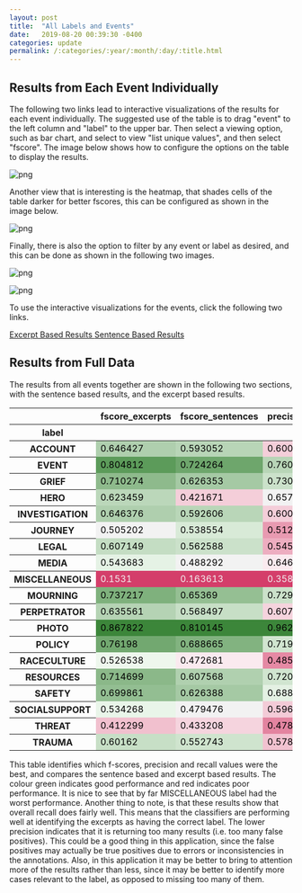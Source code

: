 ```yaml
---
layout: post
title:  "All Labels and Events"
date:   2019-08-20 00:39:30 -0400
categories: update
permalink: /:categories/:year/:month/:day/:title.html
---
```


## Results from Each Event Individually

The following two links lead to interactive visualizations of the results for each event individually. The suggested use of the table is to drag "event" to the left column and "label" to the upper bar. Then select a viewing option, such as bar chart, and select to view "list unique values", and then select "fscore". The image below shows how to configure the options on the table to display the results.

![png](/AnalyzeAccountability/assets/barchartfscores.png)

Another view that is interesting is the heatmap, that shades cells of the table darker for better fscores, this can be configured as shown in the image below.

![png](/AnalyzeAccountability/assets/colheatmap.png)

Finally, there is also the option to filter by any event or label as desired, and this can be done as shown in the following two images.

![png](/AnalyzeAccountability/assets/selectevent.png)

![png](/AnalyzeAccountability/assets/selectlabels.png)

To use the interactive visualizations for the events, click the following two links.

<a class="post-link" href="/AnalyzeAccountability/results/2019/08/20/all-label-results-excerpts.html">
	Excerpt Based Results
</a>

<a class="post-link" href="/AnalyzeAccountability/results/2019/08/20/all-label-results-sentences.html">
	Sentence Based Results
</a>

## Results from Full Data

The results from all events together are shown in the following two sections, with the sentence based results, and the excerpt based results.

<div class="output_html rendered_html output_subarea output_execute_result">
<style  type="text/css" >
    #T_691d6106_c4a0_11e9_95d5_d4619d2e8c70row0_col0 {
            background-color:  #afcfae;
            color:  #000000;
        }    #T_691d6106_c4a0_11e9_95d5_d4619d2e8c70row0_col1 {
            background-color:  #b8d5b7;
            color:  #000000;
        }    #T_691d6106_c4a0_11e9_95d5_d4619d2e8c70row0_col2 {
            background-color:  #f4ced9;
            color:  #000000;
        }    #T_691d6106_c4a0_11e9_95d5_d4619d2e8c70row0_col3 {
            background-color:  #f0baca;
            color:  #000000;
        }    #T_691d6106_c4a0_11e9_95d5_d4619d2e8c70row0_col4 {
            background-color:  #88b786;
            color:  #000000;
        }    #T_691d6106_c4a0_11e9_95d5_d4619d2e8c70row0_col5 {
            background-color:  #72a870;
            color:  #000000;
        }    #T_691d6106_c4a0_11e9_95d5_d4619d2e8c70row1_col0 {
            background-color:  #5c9b5a;
            color:  #000000;
        }    #T_691d6106_c4a0_11e9_95d5_d4619d2e8c70row1_col1 {
            background-color:  #6ea66c;
            color:  #000000;
        }    #T_691d6106_c4a0_11e9_95d5_d4619d2e8c70row1_col2 {
            background-color:  #b8d5b7;
            color:  #000000;
        }    #T_691d6106_c4a0_11e9_95d5_d4619d2e8c70row1_col3 {
            background-color:  #d1e5d0;
            color:  #000000;
        }    #T_691d6106_c4a0_11e9_95d5_d4619d2e8c70row1_col4 {
            background-color:  #3c863a;
            color:  #000000;
        }    #T_691d6106_c4a0_11e9_95d5_d4619d2e8c70row1_col5 {
            background-color:  #3c863a;
            color:  #000000;
        }    #T_691d6106_c4a0_11e9_95d5_d4619d2e8c70row2_col0 {
            background-color:  #8eba8c;
            color:  #000000;
        }    #T_691d6106_c4a0_11e9_95d5_d4619d2e8c70row2_col1 {
            background-color:  #a5c9a4;
            color:  #000000;
        }    #T_691d6106_c4a0_11e9_95d5_d4619d2e8c70row2_col2 {
            background-color:  #cbe1ca;
            color:  #000000;
        }    #T_691d6106_c4a0_11e9_95d5_d4619d2e8c70row2_col3 {
            background-color:  #fae9ee;
            color:  #000000;
        }    #T_691d6106_c4a0_11e9_95d5_d4619d2e8c70row2_col4 {
            background-color:  #8cb98b;
            color:  #000000;
        }    #T_691d6106_c4a0_11e9_95d5_d4619d2e8c70row2_col5 {
            background-color:  #80b27f;
            color:  #000000;
        }    #T_691d6106_c4a0_11e9_95d5_d4619d2e8c70row3_col0 {
            background-color:  #bbd7ba;
            color:  #000000;
        }    #T_691d6106_c4a0_11e9_95d5_d4619d2e8c70row3_col1 {
            background-color:  #f4ced9;
            color:  #000000;
        }    #T_691d6106_c4a0_11e9_95d5_d4619d2e8c70row3_col2 {
            background-color:  #f2f2f2;
            color:  #000000;
        }    #T_691d6106_c4a0_11e9_95d5_d4619d2e8c70row3_col3 {
            background-color:  #e794ad;
            color:  #000000;
        }    #T_691d6106_c4a0_11e9_95d5_d4619d2e8c70row3_col4 {
            background-color:  #b8d5b7;
            color:  #000000;
        }    #T_691d6106_c4a0_11e9_95d5_d4619d2e8c70row3_col5 {
            background-color:  #f5d3dd;
            color:  #000000;
        }    #T_691d6106_c4a0_11e9_95d5_d4619d2e8c70row4_col0 {
            background-color:  #afcfae;
            color:  #000000;
        }    #T_691d6106_c4a0_11e9_95d5_d4619d2e8c70row4_col1 {
            background-color:  #b9d6b8;
            color:  #000000;
        }    #T_691d6106_c4a0_11e9_95d5_d4619d2e8c70row4_col2 {
            background-color:  #f4ced9;
            color:  #000000;
        }    #T_691d6106_c4a0_11e9_95d5_d4619d2e8c70row4_col3 {
            background-color:  #f4ccd8;
            color:  #000000;
        }    #T_691d6106_c4a0_11e9_95d5_d4619d2e8c70row4_col4 {
            background-color:  #88b786;
            color:  #000000;
        }    #T_691d6106_c4a0_11e9_95d5_d4619d2e8c70row4_col5 {
            background-color:  #8bb889;
            color:  #000000;
        }    #T_691d6106_c4a0_11e9_95d5_d4619d2e8c70row5_col0 {
            background-color:  #f2f2f2;
            color:  #000000;
        }    #T_691d6106_c4a0_11e9_95d5_d4619d2e8c70row5_col1 {
            background-color:  #d8ead7;
            color:  #000000;
        }    #T_691d6106_c4a0_11e9_95d5_d4619d2e8c70row5_col2 {
            background-color:  #e89ab1;
            color:  #000000;
        }    #T_691d6106_c4a0_11e9_95d5_d4619d2e8c70row5_col3 {
            background-color:  #f4d0db;
            color:  #000000;
        }    #T_691d6106_c4a0_11e9_95d5_d4619d2e8c70row5_col4 {
            background-color:  #ebf6ea;
            color:  #000000;
        }    #T_691d6106_c4a0_11e9_95d5_d4619d2e8c70row5_col5 {
            background-color:  #cbe1ca;
            color:  #000000;
        }    #T_691d6106_c4a0_11e9_95d5_d4619d2e8c70row6_col0 {
            background-color:  #c4ddc3;
            color:  #000000;
        }    #T_691d6106_c4a0_11e9_95d5_d4619d2e8c70row6_col1 {
            background-color:  #cbe1ca;
            color:  #000000;
        }    #T_691d6106_c4a0_11e9_95d5_d4619d2e8c70row6_col2 {
            background-color:  #edadc0;
            color:  #000000;
        }    #T_691d6106_c4a0_11e9_95d5_d4619d2e8c70row6_col3 {
            background-color:  #efb9c9;
            color:  #000000;
        }    #T_691d6106_c4a0_11e9_95d5_d4619d2e8c70row6_col4 {
            background-color:  #8fbb8d;
            color:  #000000;
        }    #T_691d6106_c4a0_11e9_95d5_d4619d2e8c70row6_col5 {
            background-color:  #99c298;
            color:  #000000;
        }    #T_691d6106_c4a0_11e9_95d5_d4619d2e8c70row7_col0 {
            background-color:  #e5f2e5;
            color:  #000000;
        }    #T_691d6106_c4a0_11e9_95d5_d4619d2e8c70row7_col1 {
            background-color:  #f2f2f2;
            color:  #000000;
        }    #T_691d6106_c4a0_11e9_95d5_d4619d2e8c70row7_col2 {
            background-color:  #faeaef;
            color:  #000000;
        }    #T_691d6106_c4a0_11e9_95d5_d4619d2e8c70row7_col3 {
            background-color:  #f2f2f2;
            color:  #000000;
        }    #T_691d6106_c4a0_11e9_95d5_d4619d2e8c70row7_col4 {
            background-color:  #f2f2f2;
            color:  #000000;
        }    #T_691d6106_c4a0_11e9_95d5_d4619d2e8c70row7_col5 {
            background-color:  #f7dde4;
            color:  #000000;
        }    #T_691d6106_c4a0_11e9_95d5_d4619d2e8c70row8_col0 {
            background-color:  #d43e6a;
            color:  #f1f1f1;
        }    #T_691d6106_c4a0_11e9_95d5_d4619d2e8c70row8_col1 {
            background-color:  #d43e6a;
            color:  #f1f1f1;
        }    #T_691d6106_c4a0_11e9_95d5_d4619d2e8c70row8_col2 {
            background-color:  #d43e6a;
            color:  #f1f1f1;
        }    #T_691d6106_c4a0_11e9_95d5_d4619d2e8c70row8_col3 {
            background-color:  #d43e6a;
            color:  #f1f1f1;
        }    #T_691d6106_c4a0_11e9_95d5_d4619d2e8c70row8_col4 {
            background-color:  #d43e6a;
            color:  #f1f1f1;
        }    #T_691d6106_c4a0_11e9_95d5_d4619d2e8c70row8_col5 {
            background-color:  #d43e6a;
            color:  #f1f1f1;
        }    #T_691d6106_c4a0_11e9_95d5_d4619d2e8c70row9_col0 {
            background-color:  #7fb17d;
            color:  #000000;
        }    #T_691d6106_c4a0_11e9_95d5_d4619d2e8c70row9_col1 {
            background-color:  #95bf93;
            color:  #000000;
        }    #T_691d6106_c4a0_11e9_95d5_d4619d2e8c70row9_col2 {
            background-color:  #cbe1ca;
            color:  #000000;
        }    #T_691d6106_c4a0_11e9_95d5_d4619d2e8c70row9_col3 {
            background-color:  #f2f2f2;
            color:  #000000;
        }    #T_691d6106_c4a0_11e9_95d5_d4619d2e8c70row9_col4 {
            background-color:  #72a870;
            color:  #000000;
        }    #T_691d6106_c4a0_11e9_95d5_d4619d2e8c70row9_col5 {
            background-color:  #6fa76d;
            color:  #000000;
        }    #T_691d6106_c4a0_11e9_95d5_d4619d2e8c70row10_col0 {
            background-color:  #b5d3b4;
            color:  #000000;
        }    #T_691d6106_c4a0_11e9_95d5_d4619d2e8c70row10_col1 {
            background-color:  #c7dfc6;
            color:  #000000;
        }    #T_691d6106_c4a0_11e9_95d5_d4619d2e8c70row10_col2 {
            background-color:  #f5d3dd;
            color:  #000000;
        }    #T_691d6106_c4a0_11e9_95d5_d4619d2e8c70row10_col3 {
            background-color:  #f0bccb;
            color:  #000000;
        }    #T_691d6106_c4a0_11e9_95d5_d4619d2e8c70row10_col4 {
            background-color:  #99c298;
            color:  #000000;
        }    #T_691d6106_c4a0_11e9_95d5_d4619d2e8c70row10_col5 {
            background-color:  #95bf93;
            color:  #000000;
        }    #T_691d6106_c4a0_11e9_95d5_d4619d2e8c70row11_col0 {
            background-color:  #3c863a;
            color:  #000000;
        }    #T_691d6106_c4a0_11e9_95d5_d4619d2e8c70row11_col1 {
            background-color:  #3c863a;
            color:  #000000;
        }    #T_691d6106_c4a0_11e9_95d5_d4619d2e8c70row11_col2 {
            background-color:  #3c863a;
            color:  #000000;
        }    #T_691d6106_c4a0_11e9_95d5_d4619d2e8c70row11_col3 {
            background-color:  #3c863a;
            color:  #000000;
        }    #T_691d6106_c4a0_11e9_95d5_d4619d2e8c70row11_col4 {
            background-color:  #5b9a59;
            color:  #000000;
        }    #T_691d6106_c4a0_11e9_95d5_d4619d2e8c70row11_col5 {
            background-color:  #599956;
            color:  #000000;
        }    #T_691d6106_c4a0_11e9_95d5_d4619d2e8c70row12_col0 {
            background-color:  #72a870;
            color:  #000000;
        }    #T_691d6106_c4a0_11e9_95d5_d4619d2e8c70row12_col1 {
            background-color:  #82b380;
            color:  #000000;
        }    #T_691d6106_c4a0_11e9_95d5_d4619d2e8c70row12_col2 {
            background-color:  #d1e5d0;
            color:  #000000;
        }    #T_691d6106_c4a0_11e9_95d5_d4619d2e8c70row12_col3 {
            background-color:  #ecf6ec;
            color:  #000000;
        }    #T_691d6106_c4a0_11e9_95d5_d4619d2e8c70row12_col4 {
            background-color:  #52944f;
            color:  #000000;
        }    #T_691d6106_c4a0_11e9_95d5_d4619d2e8c70row12_col5 {
            background-color:  #468d43;
            color:  #000000;
        }    #T_691d6106_c4a0_11e9_95d5_d4619d2e8c70row13_col0 {
            background-color:  #eef7ed;
            color:  #000000;
        }    #T_691d6106_c4a0_11e9_95d5_d4619d2e8c70row13_col1 {
            background-color:  #faeaef;
            color:  #000000;
        }    #T_691d6106_c4a0_11e9_95d5_d4619d2e8c70row13_col2 {
            background-color:  #e589a4;
            color:  #000000;
        }    #T_691d6106_c4a0_11e9_95d5_d4619d2e8c70row13_col3 {
            background-color:  #e17897;
            color:  #000000;
        }    #T_691d6106_c4a0_11e9_95d5_d4619d2e8c70row13_col4 {
            background-color:  #c5dec4;
            color:  #000000;
        }    #T_691d6106_c4a0_11e9_95d5_d4619d2e8c70row13_col5 {
            background-color:  #bcd8bb;
            color:  #000000;
        }    #T_691d6106_c4a0_11e9_95d5_d4619d2e8c70row14_col0 {
            background-color:  #8bb889;
            color:  #000000;
        }    #T_691d6106_c4a0_11e9_95d5_d4619d2e8c70row14_col1 {
            background-color:  #b0d0af;
            color:  #000000;
        }    #T_691d6106_c4a0_11e9_95d5_d4619d2e8c70row14_col2 {
            background-color:  #d1e5d0;
            color:  #000000;
        }    #T_691d6106_c4a0_11e9_95d5_d4619d2e8c70row14_col3 {
            background-color:  #d4e7d3;
            color:  #000000;
        }    #T_691d6106_c4a0_11e9_95d5_d4619d2e8c70row14_col4 {
            background-color:  #83b481;
            color:  #000000;
        }    #T_691d6106_c4a0_11e9_95d5_d4619d2e8c70row14_col5 {
            background-color:  #b9d6b8;
            color:  #000000;
        }    #T_691d6106_c4a0_11e9_95d5_d4619d2e8c70row15_col0 {
            background-color:  #93be92;
            color:  #000000;
        }    #T_691d6106_c4a0_11e9_95d5_d4619d2e8c70row15_col1 {
            background-color:  #a5c9a4;
            color:  #000000;
        }    #T_691d6106_c4a0_11e9_95d5_d4619d2e8c70row15_col2 {
            background-color:  #e4f1e3;
            color:  #000000;
        }    #T_691d6106_c4a0_11e9_95d5_d4619d2e8c70row15_col3 {
            background-color:  #faeaef;
            color:  #000000;
        }    #T_691d6106_c4a0_11e9_95d5_d4619d2e8c70row15_col4 {
            background-color:  #82b380;
            color:  #000000;
        }    #T_691d6106_c4a0_11e9_95d5_d4619d2e8c70row15_col5 {
            background-color:  #83b481;
            color:  #000000;
        }    #T_691d6106_c4a0_11e9_95d5_d4619d2e8c70row16_col0 {
            background-color:  #e9f5e9;
            color:  #000000;
        }    #T_691d6106_c4a0_11e9_95d5_d4619d2e8c70row16_col1 {
            background-color:  #f2f2f2;
            color:  #000000;
        }    #T_691d6106_c4a0_11e9_95d5_d4619d2e8c70row16_col2 {
            background-color:  #f3cbd7;
            color:  #000000;
        }    #T_691d6106_c4a0_11e9_95d5_d4619d2e8c70row16_col3 {
            background-color:  #edadc0;
            color:  #000000;
        }    #T_691d6106_c4a0_11e9_95d5_d4619d2e8c70row16_col4 {
            background-color:  #f2f2f2;
            color:  #000000;
        }    #T_691d6106_c4a0_11e9_95d5_d4619d2e8c70row16_col5 {
            background-color:  #f2f2f2;
            color:  #000000;
        }    #T_691d6106_c4a0_11e9_95d5_d4619d2e8c70row17_col0 {
            background-color:  #f1c0ce;
            color:  #000000;
        }    #T_691d6106_c4a0_11e9_95d5_d4619d2e8c70row17_col1 {
            background-color:  #f5d4de;
            color:  #000000;
        }    #T_691d6106_c4a0_11e9_95d5_d4619d2e8c70row17_col2 {
            background-color:  #e384a0;
            color:  #000000;
        }    #T_691d6106_c4a0_11e9_95d5_d4619d2e8c70row17_col3 {
            background-color:  #eeb5c6;
            color:  #000000;
        }    #T_691d6106_c4a0_11e9_95d5_d4619d2e8c70row17_col4 {
            background-color:  #f0bdcc;
            color:  #000000;
        }    #T_691d6106_c4a0_11e9_95d5_d4619d2e8c70row17_col5 {
            background-color:  #f3cbd7;
            color:  #000000;
        }    #T_691d6106_c4a0_11e9_95d5_d4619d2e8c70row18_col0 {
            background-color:  #c7dfc6;
            color:  #000000;
        }    #T_691d6106_c4a0_11e9_95d5_d4619d2e8c70row18_col1 {
            background-color:  #cfe4ce;
            color:  #000000;
        }    #T_691d6106_c4a0_11e9_95d5_d4619d2e8c70row18_col2 {
            background-color:  #f1c2d0;
            color:  #000000;
        }    #T_691d6106_c4a0_11e9_95d5_d4619d2e8c70row18_col3 {
            background-color:  #ecabbe;
            color:  #000000;
        }    #T_691d6106_c4a0_11e9_95d5_d4619d2e8c70row18_col4 {
            background-color:  #abcdaa;
            color:  #000000;
        }    #T_691d6106_c4a0_11e9_95d5_d4619d2e8c70row18_col5 {
            background-color:  #93be92;
            color:  #000000;
        }</style><table id="T_691d6106_c4a0_11e9_95d5_d4619d2e8c70" ><thead>    <tr>        <th class="blank level0" ></th>        <th class="col_heading level0 col0" >fscore_excerpts</th>        <th class="col_heading level0 col1" >fscore_sentences</th>        <th class="col_heading level0 col2" >precision_excerpts</th>        <th class="col_heading level0 col3" >precision_sentences</th>        <th class="col_heading level0 col4" >recall_excerpts</th>        <th class="col_heading level0 col5" >recall_sentences</th>    </tr>    <tr>        <th class="index_name level0" >label</th>        <th class="blank" ></th>        <th class="blank" ></th>        <th class="blank" ></th>        <th class="blank" ></th>        <th class="blank" ></th>        <th class="blank" ></th>    </tr></thead><tbody>
                <tr>
                        <th id="T_691d6106_c4a0_11e9_95d5_d4619d2e8c70level0_row0" class="row_heading level0 row0" >ACCOUNT</th>
                        <td id="T_691d6106_c4a0_11e9_95d5_d4619d2e8c70row0_col0" class="data row0 col0" >0.646427</td>
                        <td id="T_691d6106_c4a0_11e9_95d5_d4619d2e8c70row0_col1" class="data row0 col1" >0.593052</td>
                        <td id="T_691d6106_c4a0_11e9_95d5_d4619d2e8c70row0_col2" class="data row0 col2" >0.600271</td>
                        <td id="T_691d6106_c4a0_11e9_95d5_d4619d2e8c70row0_col3" class="data row0 col3" >0.520519</td>
                        <td id="T_691d6106_c4a0_11e9_95d5_d4619d2e8c70row0_col4" class="data row0 col4" >0.701298</td>
                        <td id="T_691d6106_c4a0_11e9_95d5_d4619d2e8c70row0_col5" class="data row0 col5" >0.68939</td>
            </tr>
            <tr>
                        <th id="T_691d6106_c4a0_11e9_95d5_d4619d2e8c70level0_row1" class="row_heading level0 row1" >EVENT</th>
                        <td id="T_691d6106_c4a0_11e9_95d5_d4619d2e8c70row1_col0" class="data row1 col0" >0.804812</td>
                        <td id="T_691d6106_c4a0_11e9_95d5_d4619d2e8c70row1_col1" class="data row1 col1" >0.724264</td>
                        <td id="T_691d6106_c4a0_11e9_95d5_d4619d2e8c70row1_col2" class="data row1 col2" >0.760016</td>
                        <td id="T_691d6106_c4a0_11e9_95d5_d4619d2e8c70row1_col3" class="data row1 col3" >0.669544</td>
                        <td id="T_691d6106_c4a0_11e9_95d5_d4619d2e8c70row1_col4" class="data row1 col4" >0.85576</td>
                        <td id="T_691d6106_c4a0_11e9_95d5_d4619d2e8c70row1_col5" class="data row1 col5" >0.788855</td>
            </tr>
            <tr>
                        <th id="T_691d6106_c4a0_11e9_95d5_d4619d2e8c70level0_row2" class="row_heading level0 row2" >GRIEF</th>
                        <td id="T_691d6106_c4a0_11e9_95d5_d4619d2e8c70row2_col0" class="data row2 col0" >0.710274</td>
                        <td id="T_691d6106_c4a0_11e9_95d5_d4619d2e8c70row2_col1" class="data row2 col1" >0.626353</td>
                        <td id="T_691d6106_c4a0_11e9_95d5_d4619d2e8c70row2_col2" class="data row2 col2" >0.730314</td>
                        <td id="T_691d6106_c4a0_11e9_95d5_d4619d2e8c70row2_col3" class="data row2 col3" >0.594215</td>
                        <td id="T_691d6106_c4a0_11e9_95d5_d4619d2e8c70row2_col4" class="data row2 col4" >0.691717</td>
                        <td id="T_691d6106_c4a0_11e9_95d5_d4619d2e8c70row2_col5" class="data row2 col5" >0.66238</td>
            </tr>
            <tr>
                        <th id="T_691d6106_c4a0_11e9_95d5_d4619d2e8c70level0_row3" class="row_heading level0 row3" >HERO</th>
                        <td id="T_691d6106_c4a0_11e9_95d5_d4619d2e8c70row3_col0" class="data row3 col0" >0.623459</td>
                        <td id="T_691d6106_c4a0_11e9_95d5_d4619d2e8c70row3_col1" class="data row3 col1" >0.421671</td>
                        <td id="T_691d6106_c4a0_11e9_95d5_d4619d2e8c70row3_col2" class="data row3 col2" >0.657407</td>
                        <td id="T_691d6106_c4a0_11e9_95d5_d4619d2e8c70row3_col3" class="data row3 col3" >0.458261</td>
                        <td id="T_691d6106_c4a0_11e9_95d5_d4619d2e8c70row3_col4" class="data row3 col4" >0.601905</td>
                        <td id="T_691d6106_c4a0_11e9_95d5_d4619d2e8c70row3_col5" class="data row3 col5" >0.390779</td>
            </tr>
            <tr>
                        <th id="T_691d6106_c4a0_11e9_95d5_d4619d2e8c70level0_row4" class="row_heading level0 row4" >INVESTIGATION</th>
                        <td id="T_691d6106_c4a0_11e9_95d5_d4619d2e8c70row4_col0" class="data row4 col0" >0.646376</td>
                        <td id="T_691d6106_c4a0_11e9_95d5_d4619d2e8c70row4_col1" class="data row4 col1" >0.592606</td>
                        <td id="T_691d6106_c4a0_11e9_95d5_d4619d2e8c70row4_col2" class="data row4 col2" >0.600388</td>
                        <td id="T_691d6106_c4a0_11e9_95d5_d4619d2e8c70row4_col3" class="data row4 col3" >0.549435</td>
                        <td id="T_691d6106_c4a0_11e9_95d5_d4619d2e8c70row4_col4" class="data row4 col4" >0.700388</td>
                        <td id="T_691d6106_c4a0_11e9_95d5_d4619d2e8c70row4_col5" class="data row4 col5" >0.645075</td>
            </tr>
            <tr>
                        <th id="T_691d6106_c4a0_11e9_95d5_d4619d2e8c70level0_row5" class="row_heading level0 row5" >JOURNEY</th>
                        <td id="T_691d6106_c4a0_11e9_95d5_d4619d2e8c70row5_col0" class="data row5 col0" >0.505202</td>
                        <td id="T_691d6106_c4a0_11e9_95d5_d4619d2e8c70row5_col1" class="data row5 col1" >0.538554</td>
                        <td id="T_691d6106_c4a0_11e9_95d5_d4619d2e8c70row5_col2" class="data row5 col2" >0.51264</td>
                        <td id="T_691d6106_c4a0_11e9_95d5_d4619d2e8c70row5_col3" class="data row5 col3" >0.552931</td>
                        <td id="T_691d6106_c4a0_11e9_95d5_d4619d2e8c70row5_col4" class="data row5 col4" >0.499084</td>
                        <td id="T_691d6106_c4a0_11e9_95d5_d4619d2e8c70row5_col5" class="data row5 col5" >0.527772</td>
            </tr>
            <tr>
                        <th id="T_691d6106_c4a0_11e9_95d5_d4619d2e8c70level0_row6" class="row_heading level0 row6" >LEGAL</th>
                        <td id="T_691d6106_c4a0_11e9_95d5_d4619d2e8c70row6_col0" class="data row6 col0" >0.607149</td>
                        <td id="T_691d6106_c4a0_11e9_95d5_d4619d2e8c70row6_col1" class="data row6 col1" >0.562588</td>
                        <td id="T_691d6106_c4a0_11e9_95d5_d4619d2e8c70row6_col2" class="data row6 col2" >0.545679</td>
                        <td id="T_691d6106_c4a0_11e9_95d5_d4619d2e8c70row6_col3" class="data row6 col3" >0.517006</td>
                        <td id="T_691d6106_c4a0_11e9_95d5_d4619d2e8c70row6_col4" class="data row6 col4" >0.684539</td>
                        <td id="T_691d6106_c4a0_11e9_95d5_d4619d2e8c70row6_col5" class="data row6 col5" >0.617024</td>
            </tr>
            <tr>
                        <th id="T_691d6106_c4a0_11e9_95d5_d4619d2e8c70level0_row7" class="row_heading level0 row7" >MEDIA</th>
                        <td id="T_691d6106_c4a0_11e9_95d5_d4619d2e8c70row7_col0" class="data row7 col0" >0.543683</td>
                        <td id="T_691d6106_c4a0_11e9_95d5_d4619d2e8c70row7_col1" class="data row7 col1" >0.488292</td>
                        <td id="T_691d6106_c4a0_11e9_95d5_d4619d2e8c70row7_col2" class="data row7 col2" >0.646586</td>
                        <td id="T_691d6106_c4a0_11e9_95d5_d4619d2e8c70row7_col3" class="data row7 col3" >0.608507</td>
                        <td id="T_691d6106_c4a0_11e9_95d5_d4619d2e8c70row7_col4" class="data row7 col4" >0.469642</td>
                        <td id="T_691d6106_c4a0_11e9_95d5_d4619d2e8c70row7_col5" class="data row7 col5" >0.409108</td>
            </tr>
            <tr>
                        <th id="T_691d6106_c4a0_11e9_95d5_d4619d2e8c70level0_row8" class="row_heading level0 row8" >MISCELLANEOUS</th>
                        <td id="T_691d6106_c4a0_11e9_95d5_d4619d2e8c70row8_col0" class="data row8 col0" >0.1531</td>
                        <td id="T_691d6106_c4a0_11e9_95d5_d4619d2e8c70row8_col1" class="data row8 col1" >0.163613</td>
                        <td id="T_691d6106_c4a0_11e9_95d5_d4619d2e8c70row8_col2" class="data row8 col2" >0.358333</td>
                        <td id="T_691d6106_c4a0_11e9_95d5_d4619d2e8c70row8_col3" class="data row8 col3" >0.316412</td>
                        <td id="T_691d6106_c4a0_11e9_95d5_d4619d2e8c70row8_col4" class="data row8 col4" >0.0979628</td>
                        <td id="T_691d6106_c4a0_11e9_95d5_d4619d2e8c70row8_col5" class="data row8 col5" >0.111955</td>
            </tr>
            <tr>
                        <th id="T_691d6106_c4a0_11e9_95d5_d4619d2e8c70level0_row9" class="row_heading level0 row9" >MOURNING</th>
                        <td id="T_691d6106_c4a0_11e9_95d5_d4619d2e8c70row9_col0" class="data row9 col0" >0.737217</td>
                        <td id="T_691d6106_c4a0_11e9_95d5_d4619d2e8c70row9_col1" class="data row9 col1" >0.65369</td>
                        <td id="T_691d6106_c4a0_11e9_95d5_d4619d2e8c70row9_col2" class="data row9 col2" >0.72905</td>
                        <td id="T_691d6106_c4a0_11e9_95d5_d4619d2e8c70row9_col3" class="data row9 col3" >0.618216</td>
                        <td id="T_691d6106_c4a0_11e9_95d5_d4619d2e8c70row9_col4" class="data row9 col4" >0.745644</td>
                        <td id="T_691d6106_c4a0_11e9_95d5_d4619d2e8c70row9_col5" class="data row9 col5" >0.694081</td>
            </tr>
            <tr>
                        <th id="T_691d6106_c4a0_11e9_95d5_d4619d2e8c70level0_row10" class="row_heading level0 row10" >PERPETRATOR</th>
                        <td id="T_691d6106_c4a0_11e9_95d5_d4619d2e8c70row10_col0" class="data row10 col0" >0.635561</td>
                        <td id="T_691d6106_c4a0_11e9_95d5_d4619d2e8c70row10_col1" class="data row10 col1" >0.568497</td>
                        <td id="T_691d6106_c4a0_11e9_95d5_d4619d2e8c70row10_col2" class="data row10 col2" >0.607743</td>
                        <td id="T_691d6106_c4a0_11e9_95d5_d4619d2e8c70row10_col3" class="data row10 col3" >0.521118</td>
                        <td id="T_691d6106_c4a0_11e9_95d5_d4619d2e8c70row10_col4" class="data row10 col4" >0.666198</td>
                        <td id="T_691d6106_c4a0_11e9_95d5_d4619d2e8c70row10_col5" class="data row10 col5" >0.625522</td>
            </tr>
            <tr>
                        <th id="T_691d6106_c4a0_11e9_95d5_d4619d2e8c70level0_row11" class="row_heading level0 row11" >PHOTO</th>
                        <td id="T_691d6106_c4a0_11e9_95d5_d4619d2e8c70row11_col0" class="data row11 col0" >0.867822</td>
                        <td id="T_691d6106_c4a0_11e9_95d5_d4619d2e8c70row11_col1" class="data row11 col1" >0.810145</td>
                        <td id="T_691d6106_c4a0_11e9_95d5_d4619d2e8c70row11_col2" class="data row11 col2" >0.962235</td>
                        <td id="T_691d6106_c4a0_11e9_95d5_d4619d2e8c70row11_col3" class="data row11 col3" >0.903715</td>
                        <td id="T_691d6106_c4a0_11e9_95d5_d4619d2e8c70row11_col4" class="data row11 col4" >0.791482</td>
                        <td id="T_691d6106_c4a0_11e9_95d5_d4619d2e8c70row11_col5" class="data row11 col5" >0.734191</td>
            </tr>
            <tr>
                        <th id="T_691d6106_c4a0_11e9_95d5_d4619d2e8c70level0_row12" class="row_heading level0 row12" >POLICY</th>
                        <td id="T_691d6106_c4a0_11e9_95d5_d4619d2e8c70row12_col0" class="data row12 col0" >0.76198</td>
                        <td id="T_691d6106_c4a0_11e9_95d5_d4619d2e8c70row12_col1" class="data row12 col1" >0.688665</td>
                        <td id="T_691d6106_c4a0_11e9_95d5_d4619d2e8c70row12_col2" class="data row12 col2" >0.719699</td>
                        <td id="T_691d6106_c4a0_11e9_95d5_d4619d2e8c70row12_col3" class="data row12 col3" >0.624043</td>
                        <td id="T_691d6106_c4a0_11e9_95d5_d4619d2e8c70row12_col4" class="data row12 col4" >0.809883</td>
                        <td id="T_691d6106_c4a0_11e9_95d5_d4619d2e8c70row12_col5" class="data row12 col5" >0.768284</td>
            </tr>
            <tr>
                        <th id="T_691d6106_c4a0_11e9_95d5_d4619d2e8c70level0_row13" class="row_heading level0 row13" >RACECULTURE</th>
                        <td id="T_691d6106_c4a0_11e9_95d5_d4619d2e8c70row13_col0" class="data row13 col0" >0.526538</td>
                        <td id="T_691d6106_c4a0_11e9_95d5_d4619d2e8c70row13_col1" class="data row13 col1" >0.472681</td>
                        <td id="T_691d6106_c4a0_11e9_95d5_d4619d2e8c70row13_col2" class="data row13 col2" >0.485271</td>
                        <td id="T_691d6106_c4a0_11e9_95d5_d4619d2e8c70row13_col3" class="data row13 col3" >0.411426</td>
                        <td id="T_691d6106_c4a0_11e9_95d5_d4619d2e8c70row13_col4" class="data row13 col4" >0.577077</td>
                        <td id="T_691d6106_c4a0_11e9_95d5_d4619d2e8c70row13_col5" class="data row13 col5" >0.555978</td>
            </tr>
            <tr>
                        <th id="T_691d6106_c4a0_11e9_95d5_d4619d2e8c70level0_row14" class="row_heading level0 row14" >RESOURCES</th>
                        <td id="T_691d6106_c4a0_11e9_95d5_d4619d2e8c70row14_col0" class="data row14 col0" >0.714699</td>
                        <td id="T_691d6106_c4a0_11e9_95d5_d4619d2e8c70row14_col1" class="data row14 col1" >0.607568</td>
                        <td id="T_691d6106_c4a0_11e9_95d5_d4619d2e8c70row14_col2" class="data row14 col2" >0.720465</td>
                        <td id="T_691d6106_c4a0_11e9_95d5_d4619d2e8c70row14_col3" class="data row14 col3" >0.664053</td>
                        <td id="T_691d6106_c4a0_11e9_95d5_d4619d2e8c70row14_col4" class="data row14 col4" >0.710595</td>
                        <td id="T_691d6106_c4a0_11e9_95d5_d4619d2e8c70row14_col5" class="data row14 col5" >0.561214</td>
            </tr>
            <tr>
                        <th id="T_691d6106_c4a0_11e9_95d5_d4619d2e8c70level0_row15" class="row_heading level0 row15" >SAFETY</th>
                        <td id="T_691d6106_c4a0_11e9_95d5_d4619d2e8c70row15_col0" class="data row15 col0" >0.699861</td>
                        <td id="T_691d6106_c4a0_11e9_95d5_d4619d2e8c70row15_col1" class="data row15 col1" >0.626388</td>
                        <td id="T_691d6106_c4a0_11e9_95d5_d4619d2e8c70row15_col2" class="data row15 col2" >0.688813</td>
                        <td id="T_691d6106_c4a0_11e9_95d5_d4619d2e8c70row15_col3" class="data row15 col3" >0.598168</td>
                        <td id="T_691d6106_c4a0_11e9_95d5_d4619d2e8c70row15_col4" class="data row15 col4" >0.71184</td>
                        <td id="T_691d6106_c4a0_11e9_95d5_d4619d2e8c70row15_col5" class="data row15 col5" >0.658571</td>
            </tr>
            <tr>
                        <th id="T_691d6106_c4a0_11e9_95d5_d4619d2e8c70level0_row16" class="row_heading level0 row16" >SOCIALSUPPORT</th>
                        <td id="T_691d6106_c4a0_11e9_95d5_d4619d2e8c70row16_col0" class="data row16 col0" >0.534268</td>
                        <td id="T_691d6106_c4a0_11e9_95d5_d4619d2e8c70row16_col1" class="data row16 col1" >0.479476</td>
                        <td id="T_691d6106_c4a0_11e9_95d5_d4619d2e8c70row16_col2" class="data row16 col2" >0.596018</td>
                        <td id="T_691d6106_c4a0_11e9_95d5_d4619d2e8c70row16_col3" class="data row16 col3" >0.498682</td>
                        <td id="T_691d6106_c4a0_11e9_95d5_d4619d2e8c70row16_col4" class="data row16 col4" >0.487058</td>
                        <td id="T_691d6106_c4a0_11e9_95d5_d4619d2e8c70row16_col5" class="data row16 col5" >0.462509</td>
            </tr>
            <tr>
                        <th id="T_691d6106_c4a0_11e9_95d5_d4619d2e8c70level0_row17" class="row_heading level0 row17" >THREAT</th>
                        <td id="T_691d6106_c4a0_11e9_95d5_d4619d2e8c70row17_col0" class="data row17 col0" >0.412299</td>
                        <td id="T_691d6106_c4a0_11e9_95d5_d4619d2e8c70row17_col1" class="data row17 col1" >0.433208</td>
                        <td id="T_691d6106_c4a0_11e9_95d5_d4619d2e8c70row17_col2" class="data row17 col2" >0.4785</td>
                        <td id="T_691d6106_c4a0_11e9_95d5_d4619d2e8c70row17_col3" class="data row17 col3" >0.509968</td>
                        <td id="T_691d6106_c4a0_11e9_95d5_d4619d2e8c70row17_col4" class="data row17 col4" >0.366263</td>
                        <td id="T_691d6106_c4a0_11e9_95d5_d4619d2e8c70row17_col5" class="data row17 col5" >0.378187</td>
            </tr>
            <tr>
                        <th id="T_691d6106_c4a0_11e9_95d5_d4619d2e8c70level0_row18" class="row_heading level0 row18" >TRAUMA</th>
                        <td id="T_691d6106_c4a0_11e9_95d5_d4619d2e8c70row18_col0" class="data row18 col0" >0.60162</td>
                        <td id="T_691d6106_c4a0_11e9_95d5_d4619d2e8c70row18_col1" class="data row18 col1" >0.552743</td>
                        <td id="T_691d6106_c4a0_11e9_95d5_d4619d2e8c70row18_col2" class="data row18 col2" >0.57845</td>
                        <td id="T_691d6106_c4a0_11e9_95d5_d4619d2e8c70row18_col3" class="data row18 col3" >0.494055</td>
                        <td id="T_691d6106_c4a0_11e9_95d5_d4619d2e8c70row18_col4" class="data row18 col4" >0.628757</td>
                        <td id="T_691d6106_c4a0_11e9_95d5_d4619d2e8c70row18_col5" class="data row18 col5" >0.629151</td>
            </tr>
    </tbody></table>
</div>

This table identifies which f-scores, precision and recall values were the best, and compares the sentence based and excerpt based results. The colour green indicates good performance and red indicates poor performance. It is nice to see that by far MISCELLANEOUS label had the worst performance. Another thing to note, is that these results show that overall recall does fairly well. This means that the classifiers are performing well at identifying the excerpts as having the correct label. The lower precision indicates that it is returning too many results (i.e. too many false positives). This could be a good thing in this application, since the false positives may actually be true positives due to errors or inconsistencies in the annotations. Also, in this application it may be better to bring to attention more of the results rather than less, since it may be better to identify more cases relevant to the label, as opposed to missing too many of them. 
